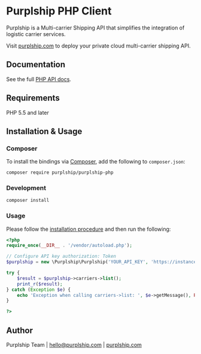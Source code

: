 # Purplship PHP Client

Purplship is a Multi-carrier Shipping API that simplifies the integration of logistic carrier services.

Visit [purplship.com](https://purplship.com) to deploy your private cloud multi-carrier shipping API.

## Documentation

See the full [PHP API docs](https://docs.purplship.com).

## Requirements

PHP 5.5 and later

## Installation & Usage

### Composer

To install the bindings via [Composer](http://getcomposer.org/), add the following to `composer.json`:

```bash
composer require purplship/purplship-php
```

### Development

```bash
composer install
```

### Usage

Please follow the [installation procedure](#installation--usage) and then run the following:

```php
<?php
require_once(__DIR__ . '/vendor/autoload.php');

// Configure API key authorization: Token
$purplship = new \Purplship\Purplship('YOUR_API_KEY', 'https://instance.purplship.api/v1');

try {
    $result = $purplship->carriers->list();
    print_r($result);
} catch (Exception $e) {
    echo 'Exception when calling carriers->list: ', $e->getMessage(), PHP_EOL;
}

?>
```

## Author

Purplship Team | hello@purplship.com | [purplship.com](https://purplship.com)
